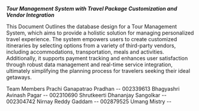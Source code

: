 ***Tour Management System with Travel Package Customization and Vendor Integration***

This Document Outlines the database design for a Tour Management System, which aims to provide a holistic solution for managing personalized travel experience. The system empowers users to create customized itineraries by selecting options from a variety of third-party vendors, including accommodations, transportation, meals and activities. Additionally, it supports payment tracking and enhances user satisfaction through robust data management and real-time service integration, ultimately simplifying the planning process for travelers seeking their ideal getaways.



Team Members
Prachi Ganapatrao Pradhan -- 002339613
Bhagyashri Avinash Pagar -- 002310690
Shrutkeerti Dhananjay Sangolkar -- 002304742
Nirnay Reddy Gaddam -- 002879525
Umang Mistry --
